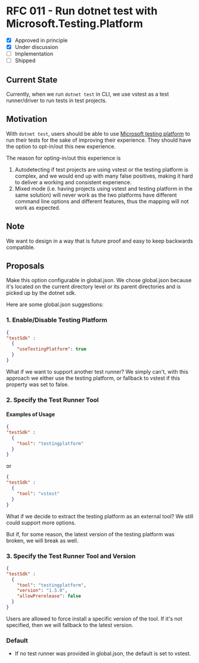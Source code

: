 # RFC 011 - Run dotnet test with Microsoft.Testing.Platform

- [x] Approved in principle
- [x] Under discussion
- [ ] Implementation
- [ ] Shipped

## Current State

Currently, when we run `dotnet test` in CLI, we use vstest as a test runner/driver to run tests in test projects.

## Motivation

With `dotnet test`, users should be able to use [Microsoft testing platform](https://learn.microsoft.com/en-us/dotnet/core/testing/unit-testing-platform-intro?tabs=dotnetcli#microsofttestingplatform-pillars) to run their tests for the sake of improving their experience. They should have the option to opt-in/out this new experience.

The reason for opting-in/out this experience is

1. Autodetecting if test projects are using vstest or the testing platform is complex, and we would end up with many false positives, making it hard to deliver a working and consistent experience.
2. Mixed mode (i.e. having projects using vstest and testing platform in the same solution) will never work as the two platforms have different command line options and different features, thus the mapping will not work as expected.

## Note

We want to design in a way that is future proof and easy to keep backwards compatible.

## Proposals

Make this option configurable in global.json. We chose global.json because it's located on the current directory level or its parent directories and is picked up by the dotnet sdk.

Here are some global.json suggestions:

### 1. Enable/Disable Testing Platform

```json
{
"testSdk" :
  {
    "useTestingPlatform": true
  }
}
```

What if we want to support another test runner? We simply can't, with this approach we either use the testing platform, or fallback to vstest if this property was set to false.

### 2. Specify the Test Runner Tool

#### Examples of Usage
```json
{
"testSdk" :
  {
    "tool": "testingplatform"
  }
}
```

or 

```json
{
"testSdk" :
  {
    "tool": "vstest"
  }
}
```

What if we decide to extract the testing platform as an external tool? We still could support more options.

But if, for some reason, the latest version of the testing platform was broken, we will break as well.

### 3. Specify the Test Runner Tool and Version

```json
{
"testSdk" :
  {
    "tool": "testingplatform",
    "version": "1.5.0",
    "allowPrerelease": false
  }
}
```

Users are allowed to force install a specific version of the tool. If it's not specified, then we will fallback to the latest version.

### Default

- If no test runner was provided in global.json, the default is set to vstest.
